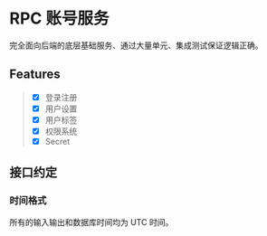 # RPC 账号服务

完全面向后端的底层基础服务、通过大量单元、集成测试保证逻辑正确。

## Features

> * [x] 登录注册
> * [x] 用户设置
> * [x] 用户标签
> * [x] 权限系统
> * [x] Secret

## 接口约定

### 时间格式

所有的输入输出和数据库时间均为 UTC 时间。
